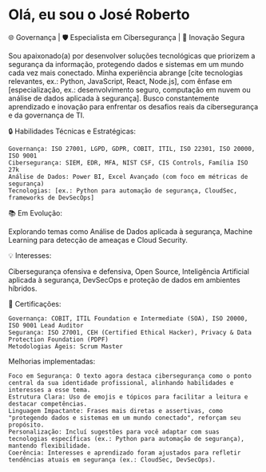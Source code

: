 # Olá, eu sou o José Roberto

🌐 Governança | 🛡️ Especialista em Cibersegurança | 🚀 Inovação Segura

Sou apaixonado(a) por desenvolver soluções tecnológicas que priorizem a segurança da informação, protegendo dados e sistemas em um mundo cada vez mais conectado. Minha experiência abrange [cite tecnologias relevantes, ex.: Python, JavaScript, React, Node.js], com ênfase em [especialização, ex.: desenvolvimento seguro, computação em nuvem ou análise de dados aplicada à segurança]. Busco constantemente aprendizado e inovação para enfrentar os desafios reais da cibersegurança e da governança de TI.

🔒 Habilidades Técnicas e Estratégicas:

    Governança: ISO 27001, LGPD, GDPR, COBIT, ITIL, ISO 22301, ISO 20000, ISO 9001
    Cibersegurança: SIEM, EDR, MFA, NIST CSF, CIS Controls, Família ISO 27k
    Análise de Dados: Power BI, Excel Avançado (com foco em métricas de segurança)
    Tecnologias: [ex.: Python para automação de segurança, CloudSec, frameworks de DevSecOps]

📚 Em Evolução:

Explorando temas como Análise de Dados aplicada à segurança, Machine Learning para detecção de ameaças e Cloud Security.

💡 Interesses:

Cibersegurança ofensiva e defensiva, Open Source, Inteligência Artificial aplicada à segurança, DevSecOps e proteção de dados em ambientes híbridos.

🏅 Certificações:

    Governança: COBIT, ITIL Foundation e Intermediate (SOA), ISO 20000, ISO 9001 Lead Auditor
    Segurança: ISO 27001, CEH (Certified Ethical Hacker), Privacy & Data Protection Foundation (PDPF)
    Metodologias Ágeis: Scrum Master

Melhorias implementadas:

    Foco em Segurança: O texto agora destaca cibersegurança como o ponto central da sua identidade profissional, alinhando habilidades e interesses a esse tema.
    Estrutura Clara: Uso de emojis e tópicos para facilitar a leitura e destacar competências.
    Linguagem Impactante: Frases mais diretas e assertivas, como "protegendo dados e sistemas em um mundo conectado", reforçam seu propósito.
    Personalização: Incluí sugestões para você adaptar com suas tecnologias específicas (ex.: Python para automação de segurança), mantendo flexibilidade.
    Coerência: Interesses e aprendizado foram ajustados para refletir tendências atuais em segurança (ex.: CloudSec, DevSecOps).
